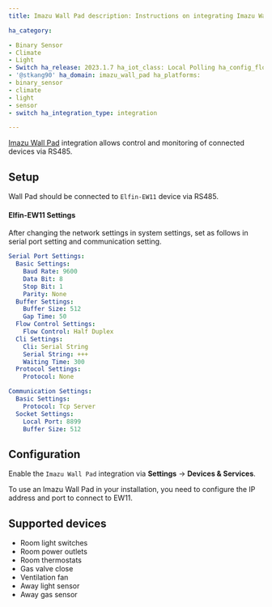 ```yaml
---
title: Imazu Wall Pad description: Instructions on integrating Imazu Wall Pad devices within Home Assistant.

ha_category:

- Binary Sensor
- Climate
- Light
- Switch ha_release: 2023.1.7 ha_iot_class: Local Polling ha_config_flow: true ha_codeowners:
- '@stkang90' ha_domain: imazu_wall_pad ha_platforms:
- binary_sensor
- climate
- light
- sensor
- switch ha_integration_type: integration

---
```


[Imazu Wall Pad](https://www.hyundaiht.co.kr/product/smart_home/list.php) integration allows control and monitoring of
connected devices via RS485.

## Setup

Wall Pad should be connected to `Elfin-EW11` device via RS485.

#### Elfin-EW11 Settings

After changing the network settings in system settings, set as follows in serial port setting and communication setting.

```yaml
Serial Port Settings:
  Basic Settings:
    Baud Rate: 9600
    Data Bit: 8
    Stop Bit: 1
    Parity: None
  Buffer Settings:
    Buffer Size: 512
    Gap Time: 50
  Flow Control Settings:
    Flow Control: Half Duplex
  Cli Settings:
    Cli: Serial String
    Serial String: +++
    Waiting Time: 300
  Protocol Settings:
    Protocol: None

Communication Settings:
  Basic Settings:
    Protocol: Tcp Server
  Socket Settings:
    Local Port: 8899
    Buffer Size: 512
```

## Configuration

Enable the `Imazu Wall Pad` integration via **Settings** -> **Devices & Services**.

To use an Imazu Wall Pad in your installation, you need to configure the IP address and port to connect to EW11.

## Supported devices

- Room light switches
- Room power outlets
- Room thermostats
- Gas valve close
- Ventilation fan
- Away light sensor
- Away gas sensor
